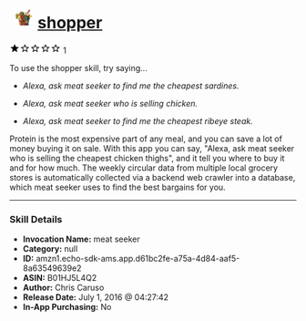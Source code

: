 # &nbsp;<img src="skill_icon" alt="shopper icon" width="36"> [shopper](http://alexa.amazon.com/#skills/amzn1.echo-sdk-ams.app.d61bc2fe-a75a-4d84-aaf5-8a63549639e2)
![1 stars](../../images/ic_star_black_18dp_1x.png)![1 stars](../../images/ic_star_border_black_18dp_1x.png)![1 stars](../../images/ic_star_border_black_18dp_1x.png)![1 stars](../../images/ic_star_border_black_18dp_1x.png)![1 stars](../../images/ic_star_border_black_18dp_1x.png) 1

To use the shopper skill, try saying...

* *Alexa, ask meat seeker to find me the cheapest sardines.*

* *Alexa, ask meat seeker who is selling chicken.*

* *Alexa, ask meat seeker to find me the cheapest ribeye steak.*

Protein is the most expensive part of any meal, and you can save a lot of money buying it on sale. With this app you can say, "Alexa, ask meat seeker who is selling the cheapest chicken thighs", and it tell you where to buy it and for how much. The weekly circular data from multiple local grocery stores is automatically collected via a backend web crawler into a database, which meat seeker uses to find the best bargains for you.

***

### Skill Details

* **Invocation Name:** meat seeker
* **Category:** null
* **ID:** amzn1.echo-sdk-ams.app.d61bc2fe-a75a-4d84-aaf5-8a63549639e2
* **ASIN:** B01HJ5L4Q2
* **Author:** Chris Caruso
* **Release Date:** July 1, 2016 @ 04:27:42
* **In-App Purchasing:** No
